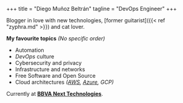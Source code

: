 +++
title = "Diego Muñoz Beltrán"
tagline = "DevOps Engineer"
+++

Blogger in love with new technologies, [former guitarist]({{< ref "zyphra.md" >}}) and cat lover.

**My favourite topics** _(No specific order)_

* Automation
* _DevOps_ culture
* Cybersecurity and privacy
* Infrastructure and networks
* Free Software and Open Source
* Cloud architectures _([AWS](https://www.certmetrics.com/amazon/public/badge.aspx?i=1&t=c&d=2018-04-09&ci=AWS00448157), [Azure](https://www.youracclaim.com/badges/f775e06e-9985-41bb-8b48-6047488ed994/linked_in_profile), GCP)_

Currently at [**BBVA Next Technologies**](https://www.bbvanexttechnologies.com/ "Web de BBVA Next Technologies").
